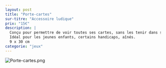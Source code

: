 ```yaml
---
layout: post
title: "Porte-cartes"
sur-titre: "Accessoire ludique"
prix: "15€"
description: |
  Conçu pour permettre de voir toutes ses cartes, sans les tenir dans ses mains !
  Idéal pour les jeunes enfants, certains handicaps, aînés.
  9 x 30 cm
categorie: "jeux"
---
```

![Porte-cartes.png]({site.baseurl}/assets/img/posts/Porte-cartes.png)

